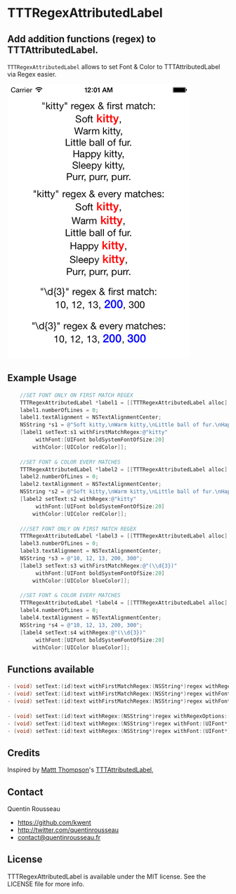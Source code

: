 # TTTRegexAttributedLabel
## Add addition functions (regex) to TTTAttributedLabel.

`TTTRegexAttributedLabel` allows to set Font & Color to TTTAttributedLabel via Regex easier.

![A demo screen](Docs/screenshot.jpg)

## Example Usage

``` objective-c
    //SET FONT ONLY ON FIRST MATCH REGEX
    TTTRegexAttributedLabel *label1 = [[TTTRegexAttributedLabel alloc] initWithFrame:CGRectMake(25, 20, self.view.bounds.size.width - 50, 160)];
    label1.numberOfLines = 0;
    label1.textAlignment = NSTextAlignmentCenter;
    NSString *s1 = @"Soft kitty,\nWarm kitty,\nLittle ball of fur.\nHappy kitty,\nSleepy kitty,\nPurr, purr, purr.";
    [label1 setText:s1 withFirstMatchRegex:@"kitty"
         withFont:[UIFont boldSystemFontOfSize:20]
        withColor:[UIColor redColor]];
  
    //SET FONT & COLOR EVERY MATCHES
    TTTRegexAttributedLabel *label2 = [[TTTRegexAttributedLabel alloc] initWithFrame:CGRectMake(25, 180, self.view.bounds.size.width - 50, 160)];
    label2.numberOfLines = 0;
    label2.textAlignment = NSTextAlignmentCenter;
    NSString *s2 = @"Soft kitty,\nWarm kitty,\nLittle ball of fur.\nHappy kitty,\nSleepy kitty,\nPurr, purr, purr.";
    [label2 setText:s2 withRegex:@"kitty"
         withFont:[UIFont boldSystemFontOfSize:20]
        withColor:[UIColor redColor]];
  
    ///SET FONT ONLY ON FIRST MATCH REGEX
    TTTRegexAttributedLabel *label3 = [[TTTRegexAttributedLabel alloc] initWithFrame:CGRectMake(25, 350, self.view.bounds.size.width - 50, 50)];
    label3.numberOfLines = 0;
    label3.textAlignment = NSTextAlignmentCenter;
    NSString *s3 = @"10, 12, 13, 200, 300";
    [label3 setText:s3 withFirstMatchRegex:@"(\\d{3})"
         withFont:[UIFont boldSystemFontOfSize:20]
        withColor:[UIColor blueColor]];
  
    //SET FONT & COLOR EVERY MATCHES
    TTTRegexAttributedLabel *label4 = [[TTTRegexAttributedLabel alloc] initWithFrame:CGRectMake(25, 410, self.view.bounds.size.width - 50, 50)];
    label4.numberOfLines = 0;
    label4.textAlignment = NSTextAlignmentCenter;
    NSString *s4 = @"10, 12, 13, 200, 300";
    [label4 setText:s4 withRegex:@"(\\d{3})"
         withFont:[UIFont boldSystemFontOfSize:20]
        withColor:[UIColor blueColor]];
```

## Functions available

``` objective-c
- (void) setText:(id)text withFirstMatchRegex:(NSString*)regex withRegexOptions:(NSRegularExpressionOptions)regexOption withFont:(UIFont*)font withColor:(UIColor*)color;
- (void) setText:(id)text withFirstMatchRegex:(NSString*)regex withFont:(UIFont*)font withColor:(UIColor*)color;
- (void) setText:(id)text withFirstMatchRegex:(NSString*)regex withFont:(UIFont*)font;

- (void) setText:(id)text withRegex:(NSString*)regex withRegexOptions:(NSRegularExpressionOptions)regexOption withFont:(UIFont*)font withColor:(UIColor*)color;
- (void) setText:(id)text withRegex:(NSString*)regex withFont:(UIFont*)font withColor:(UIColor*)color;
- (void) setText:(id)text withRegex:(NSString*)regex withFont:(UIFont*)font;
```

## Credits

Inspired by [Mattt Thompson](https://github.com/mattt)'s [TTTAttributedLabel](https://github.com/mattt/TTTAttributedLabel), 

## Contact

Quentin Rousseau

- https://github.com/kwent
- http://twitter.com/quentinrousseau
- contact@quentinrousseau.fr

## License

TTTRegexAttributedLabel is available under the MIT license. See the LICENSE file for more info.
